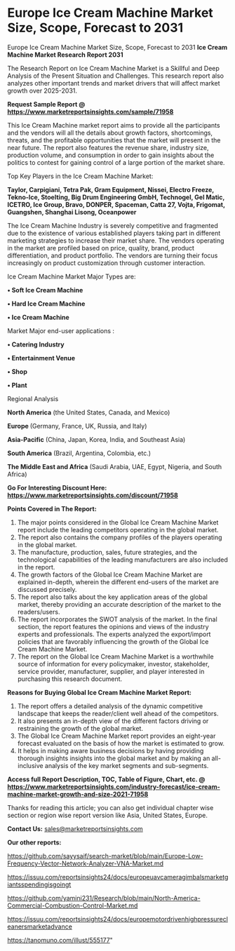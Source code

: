 # Europe Ice Cream Machine Market Size, Scope, Forecast to 2031
 Europe Ice Cream Machine Market Size, Scope, Forecast to 2031
<strong>Ice Cream Machine Market Research Report 2031</strong>

The Research Report on Ice Cream Machine Market is a Skillful and Deep Analysis of the Present Situation and Challenges. This research report also analyzes other important trends and market drivers that will affect market growth over 2025-2031.

<strong>Request Sample Report @ <a href=https://www.marketreportsinsights.com/sample/71958>https://www.marketreportsinsights.com/sample/71958</a></strong>

This Ice Cream Machine market report aims to provide all the participants and the vendors will all the details about growth factors, shortcomings, threats, and the profitable opportunities that the market will present in the near future. The report also features the revenue share, industry size, production volume, and consumption in order to gain insights about the politics to contest for gaining control of a large portion of the market share.

Top Key Players in the Ice Cream Machine Market:

<strong>Taylor, Carpigiani, Tetra Pak, Gram Equipment, Nissei, Electro Freeze, Tekno-Ice, Stoelting, Big Drum Engineering GmbH, Technogel, Gel Matic, ICETRO, Ice Group, Bravo, DONPER, Spaceman, Catta 27, Vojta, Frigomat, Guangshen, Shanghai Lisong, Oceanpower</strong>

The Ice Cream Machine Industry is severely competitive and fragmented due to the existence of various established players taking part in different marketing strategies to increase their market share. The vendors operating in the market are profiled based on price, quality, brand, product differentiation, and product portfolio. The vendors are turning their focus increasingly on product customization through customer interaction.

Ice Cream Machine Market Major Types are:

<strong>• Soft Ice Cream Machine

• Hard Ice Cream Machine

• Ice Cream Machine</strong>

Market Major end-user applications :

<strong>• Catering Industry

• Entertainment Venue

• Shop

• Plant</strong>

Regional Analysis

</u><strong><b>North America</b></strong> (the United States, Canada, and Mexico)

<strong><b>Europe </b></strong>(Germany, France, UK, Russia, and Italy)

<strong><b>Asia-Pacific</b></strong> (China, Japan, Korea, India, and Southeast Asia)

<strong><b>South America</b></strong> (Brazil, Argentina, Colombia, etc.)

<strong><b>The Middle East and Africa</b></strong> (Saudi Arabia, UAE, Egypt, Nigeria, and South Africa)

<strong>Go For Interesting Discount Here: <a href=https://www.marketreportsinsights.com/discount/71958>https://www.marketreportsinsights.com/discount/71958</a></strong>

<strong>Points Covered in The Report:</strong>
<ol>
  <li>The major points considered in the Global Ice Cream Machine Market report include the leading competitors operating in the global market.</li>
  <li>The report also contains the company profiles of the players operating in the global market.</li>
  <li>The manufacture, production, sales, future strategies, and the technological capabilities of the leading manufacturers are also included in the report.</li>
  <li>The growth factors of the Global Ice Cream Machine Market are explained in-depth, wherein the different end-users of the market are discussed precisely.</li>
  <li>The report also talks about the key application areas of the global market, thereby providing an accurate description of the market to the readers/users.</li>
  <li>The report incorporates the SWOT analysis of the market. In the final section, the report features the opinions and views of the industry experts and professionals. The experts analyzed the export/import policies that are favorably influencing the growth of the Global Ice Cream Machine Market.</li>
  <li>The report on the Global Ice Cream Machine Market is a worthwhile source of information for every policymaker, investor, stakeholder, service provider, manufacturer, supplier, and player interested in purchasing this research document.</li>
</ol>
<strong>Reasons for Buying Global Ice Cream Machine Market Report:</strong>

<ol>
  <li>The report offers a detailed analysis of the dynamic competitive landscape that keeps the reader/client well ahead of the competitors.</li>
  <li>It also presents an in-depth view of the different factors driving or restraining the growth of the global market.</li>
  <li>The Global Ice Cream Machine Market report provides an eight-year forecast evaluated on the basis of how the market is estimated to grow.</li>
  <li>It helps in making aware business decisions by having providing thorough insights insights into the global market and by making an all-inclusive analysis of the key market segments and sub-segments.</li>
</ol>
<strong>Access full Report Description, TOC, Table of Figure, Chart, etc. @ <a href=https://www.marketreportsinsights.com/industry-forecast/ice-cream-machine-market-growth-and-size-2021-71958>https://www.marketreportsinsights.com/industry-forecast/ice-cream-machine-market-growth-and-size-2021-71958</a></strong>


Thanks for reading this article; you can also get individual chapter wise section or region wise report version like Asia, United States, Europe.

<strong>Contact Us:</strong>
sales@marketreportsinsights.com

<strong>Our other reports:</strong>

<a href=https://github.com/sayysaif/search-market/blob/main/Europe-Low-Frequency-Vector-Network-Analyzer-VNA-Market.md>https://github.com/sayysaif/search-market/blob/main/Europe-Low-Frequency-Vector-Network-Analyzer-VNA-Market.md</a>

<a href=https://issuu.com/reportsinsights24/docs/europeuavcameragimbalsmarketgiantsspendingisgoingt>https://issuu.com/reportsinsights24/docs/europeuavcameragimbalsmarketgiantsspendingisgoingt</a>

<a href=https://github.com/yamini231/Research/blob/main/North-America-Commercial-Combustion-Control-Market.md>https://github.com/yamini231/Research/blob/main/North-America-Commercial-Combustion-Control-Market.md</a>

<a href=https://issuu.com/reportsinsights24/docs/europemotordrivenhighpressurecleanersmarketadvance>https://issuu.com/reportsinsights24/docs/europemotordrivenhighpressurecleanersmarketadvance</a>

<a href=https://tanomuno.com/illust/555177>https://tanomuno.com/illust/555177</a>"
